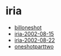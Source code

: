 <!-- TITLE: iria -->
<!-- SUBTITLE: Logs for iria -->

# iria

* [billoneshot](iria/billoneshot)
* [iria-2002-08-15](iria/iria-2002-08-15)
* [iria-2002-08-22](iria/iria-2002-08-22)
* [oneshotparttwo](iria/oneshotparttwo)
